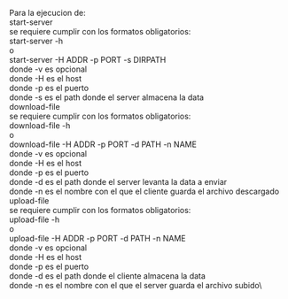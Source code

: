 
Para la ejecucion de:\
	start-server\
		se requiere cumplir con los formatos obligatorios:\
			start-server -h\
			o\
			start-server -H ADDR -p PORT -s DIRPATH\
				donde -v es opcional\
				donde -H es el host\
				donde -p es el puerto\
				donde -s es el path donde el server almacena la data\
	download-file\
		se requiere cumplir con los formatos obligatorios:\
			download-file -h\
			o\
			download-file -H ADDR -p PORT -d PATH -n NAME\
				donde -v es opcional\
				donde -H es el host\
				donde -p es el puerto\
				donde -d es el path donde el server levanta la data a enviar\
				donde -n es el nombre con el que el cliente guarda el archivo descargado\
	upload-file\
		se requiere cumplir con los formatos obligatorios:\
			upload-file -h\
			o\
			upload-file -H ADDR -p PORT -d PATH -n NAME\
				donde -v es opcional\
				donde -H es el host\
				donde -p es el puerto\
				donde -d es el path donde el cliente almacena la data\
				donde -n es el nombre con el que el server guarda el archivo subido\
